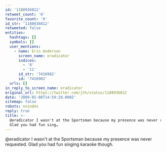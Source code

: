 ```yaml
---
id: '1188936812'
retweet_count: '0'
favorite_count: '0'
id_str: '1188936812'
retweeted: false
entities:
  hashtags: []
  symbols: []
  user_mentions:
    - name: Erin Anderson
      screen_name: eradicator
      indices:
        - '0'
        - '11'
      id_str: '7416982'
      id: '7416982'
  urls: []
in_reply_to_screen_name: eradicator
original_url: https://twitter.com/jth/status/1188936812
date: '2009-02-08T14:59:29.000Z'
sitemap: false
robots: noindex
reply: true
title: >-
  @eradicator I wasn't at the Sportsman because my presence was never requested.
  Glad you had fun sing…
---
```


@eradicator I wasn't at the Sportsman because my presence was never requested. Glad you had fun singing karaoke though.
